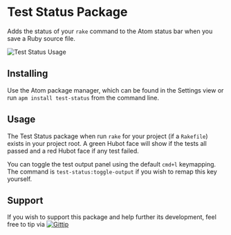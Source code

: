 # Test Status Package

Adds the status of your `rake` command to the Atom status bar when you save a
Ruby source file.

![Test Status Usage](https://raw.github.com/tombell/test-status/master/screenshots/atom-test-status.gif)

## Installing

Use the Atom package manager, which can be found in the Settings view or run
`apm install test-status` from the command line.

## Usage

The Test Status package when run `rake` for your project (if a `Rakefile`)
exists in your project root. A green Hubot face will show if the tests all
passed and a red Hubot face if any test failed.

You can toggle the test output panel using the default `cmd+l` keymapping. The
command is `test-status:toggle-output` if you wish to remap this key yourself.

## Support

If you wish to support this package and help further its development, feel free
to tip via [![Gittip](http://img.shields.io/gittip/tombell.png)](https://www.gittip.com/tombell/)

